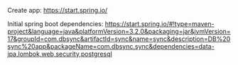
Create app:
https://start.spring.io/

Initial spring boot dependencies:
https://start.spring.io/#!type=maven-project&language=java&platformVersion=3.2.0&packaging=jar&jvmVersion=17&groupId=com.dbsync&artifactId=sync&name=sync&description=DB%20sync%20app&packageName=com.dbsync.sync&dependencies=data-jpa,lombok,web,security,postgresql